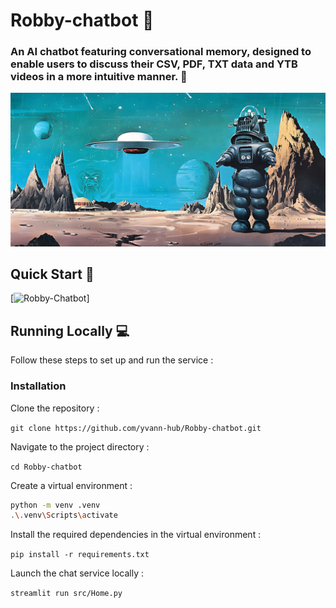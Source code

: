 # Robby-chatbot 🤖

### An AI chatbot featuring conversational memory, designed to enable users to discuss their CSV, PDF, TXT data and YTB videos in a more intuitive manner. 🚀

![Robby](robby-pic.png)

## Quick Start 🚀

[![Robby-Chatbot](https://img.shields.io/static/v1?label=Robby-Chatbot&message=Visit%20Website&color=ffffff&labelColor=ADD8E6&style=for-the-badge)]

## Running Locally 💻

Follow these steps to set up and run the service :

### Installation

Clone the repository :

`git clone https://github.com/yvann-hub/Robby-chatbot.git`

Navigate to the project directory :

`cd Robby-chatbot`

Create a virtual environment :

```bash
python -m venv .venv
.\.venv\Scripts\activate
```

Install the required dependencies in the virtual environment :

`pip install -r requirements.txt`

Launch the chat service locally :

`streamlit run src/Home.py`
